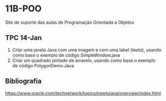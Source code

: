 # 11B-POO
Site de suporte das aulas de Programação Orientada a Objetos

## TPC 14-Jan
1. Criar uma janela Java com uma imagem e com uma label (texto), usando como base o exemplo de código SimpleWindow.java
2. Criar um quadrado pintado de amarelo, usando como base o exemplo de código PolygonDemo.Java

## Bibliografia
https://www.oracle.com/technetwork/topics/newtojava/overview/index.html
